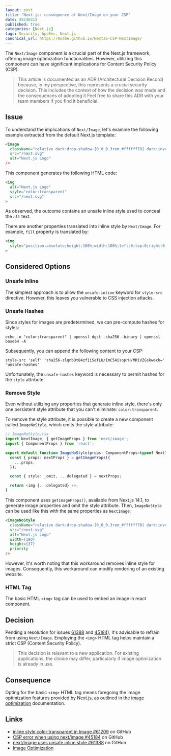 ```yaml
---
layout: post
title: "Next.js: consequence of Next/Image on your CSP"
date: 20240312
published: true
categories: [Next.js]
tags: Security, AppSec, Next.js
canonical_url: https://0xdbe.github.io/NextJS-CSP-NextImage/
---
```


The ``Next/Image`` component is a crucial part of the Next.js framework, offering image optimization functionalities.
However, utilizing this component can have significant implications for Content Security Policy (CSP).

> This article is documented as an ADR (Architectural Decision Record) because, in my perspective, this represents a crucial security decision.
> This includes the context of how the decision was made and the consequences of adopting it
> Feel free to share this ADR with your team members if you find it beneficial.

## Issue

To understand the implications of ``Next/Image``, let's examine the following example extracted from the default Next.js template:

``` html
<Image
  className="relative dark:drop-shadow-[0_0_0.3rem_#ffffff70] dark:invert"
  src="/next.svg"
  alt="Next.js Logo"
/>
```

This component generates the following HTML code:

```html
<img
  alt="Next.js Logo"
  style="color:transparent"
  src="/next.svg"
>
```

As observed, the outcome contains an unsafe inline style used to conceal the ``alt`` text.

There are another properties translated into inline style by ``Next/Image``.
For example, ``fill`` property is translated by:

```html
<img
  style="position:absolute;height:100%;width:100%;left:0;top:0;right:0;bottom:0;object-fit:contain;color:transparent"
>
```

## Considered Options

### Unsafe Inline

The simplest approach is to allow the ``unsafe-inline`` keyword for ``style-src`` directive.
However, this leaves you vulnerable to CSS injection attacks.

### Unsafe Hashes

Since styles for images are predetermined, we can pre-compute hashes for styles:

```
echo -n "color:transparent" | openssl dgst -sha256 -binary | openssl base64 -A
```

Subsequently, you can append the following content to your CSP:

```
style-src 'self' 'sha256-zlqnbDt84zf1iSefLU/ImC54isoprH/MRiVZGskwexk=' 'unsafe-hashes'
```

Unfortunately, the ``unsafe-hashes`` keyword is necessary to permit hashes for the ``style`` attribute.

### Remove Style

Even without utilizing any properties that generate inline style, there's only one persistent style attribute that you can't eliminate: ``color:transparent``.

To remove the style attribute, it is possible to create a new component called ``ImageNoStyle``, which omits the style attribute:

``` typescript
// ImageNoStyle.tsx
import NextImage, { getImageProps } from 'next/image';
import { ComponentProps } from 'react';

export default function ImageNoStyle(props: ComponentProps<typeof NextImage>) {
  const { props: nextProps } = getImageProps({
    ...props,
  });

  const { style: _omit, ...delegated } = nextProps;

  return <img {...delegated} />;
}
```

This component uses ``getImageProps()``, available from Next.js 14.1, to generate image properties and omit the style attribute.
Then, ``ImageNoStyle`` can be used like this with the same properties as ``NextImage``:

``` html
<ImageNoStyle
  className="relative dark:drop-shadow-[0_0_0.3rem_#ffffff70] dark:invert"
  src="/next.svg"
  alt="Next.js Logo"
  width={180}
  height={37}
  priority
/>
```

However, it's worth noting that this workaround removes inline style for images.
Consequently, this workaround can modify rendering of an existing website.

### HTML Tag

The basic HTML ``<img>`` tag can be used to embed an image in react component.

## Decision

Pending a resolution for issues [61388](https://github.com/vercel/next.js/issues/61388) and [45184](https://github.com/vercel/next.js/issues/45184)), it's advisable to refrain from using ``Next/Image``.
Employing the ``<img>`` HTML tag helps maintain a strict CSP (Content Security Policy).

> This decision is relevant to a new application.
> For existing applications, the choice may differ, particularly if image optimization is already in use.

## Consequence

Opting for the basic ``<img>`` HTML tag means foregoing the image optimization features provided by Next.js, as outlined in the [image optimization](https://nextjs.org/docs/pages/building-your-application/optimizing/images) documentation.

## Links

- [inline style color:transparent in Image #61209](https://github.com/vercel/next.js/discussions/61209) on GitHub
- [CSP error when using next/image #45184](https://github.com/vercel/next.js/issues/45184) on GitHub
- [next/Image uses unsafe inline style #61388](https://github.com/vercel/next.js/issues/61388) on GitHub
- [Image Optimization](https://nextjs.org/docs/pages/building-your-application/optimizing/images)
